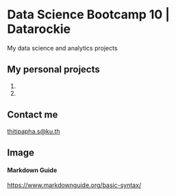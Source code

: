 # Data Science Bootcamp 10 | Datarockie
My data science and analytics projects

## My personal projects
1.
2.

## Contact me
thitipapha.s@ku.th

## Image


#### Markdown Guide
https://www.markdownguide.org/basic-syntax/
